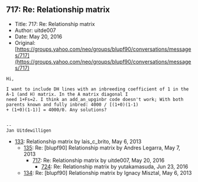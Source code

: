 ## 717: Re: Relationship matrix

- Title: 717: Re: Relationship matrix
- Author: uitde007
- Date: May 20, 2016
- Original: [https://groups.yahoo.com/neo/groups/blupf90/conversations/messages/717](https://groups.yahoo.com/neo/groups/blupf90/conversations/messages/717)

```
Hi, 

I want to include DH lines with an inbreeding coefficient of 1 in the A-1 (and H) matrix. In the A matrix diagonal I
need 1+Fs=2. I think an add_an_upginbr code doesn't work; With both parents known and fully inbred: 4000 / [(1+0)(1-1)
+ (1+0)(1-1)] = 4000/0. Any solutions?


--
Jan Uitdewilligen
```

- [133](0133.md): Relationship matrix by lais_c_brito, May 6, 2013
    - [135](0135.md): Re: [blupf90] Relationship matrix by Andres Legarra, May 7, 2013
        - [717](0717.md): Re: Relationship matrix by uitde007, May 20, 2016
            - [724](0724.md): Re: Relationship matrix by yutakamasuda, Jun 23, 2016
    - [134](0134.md): Re: [blupf90] Relationship matrix by Ignacy Misztal, May 6, 2013
